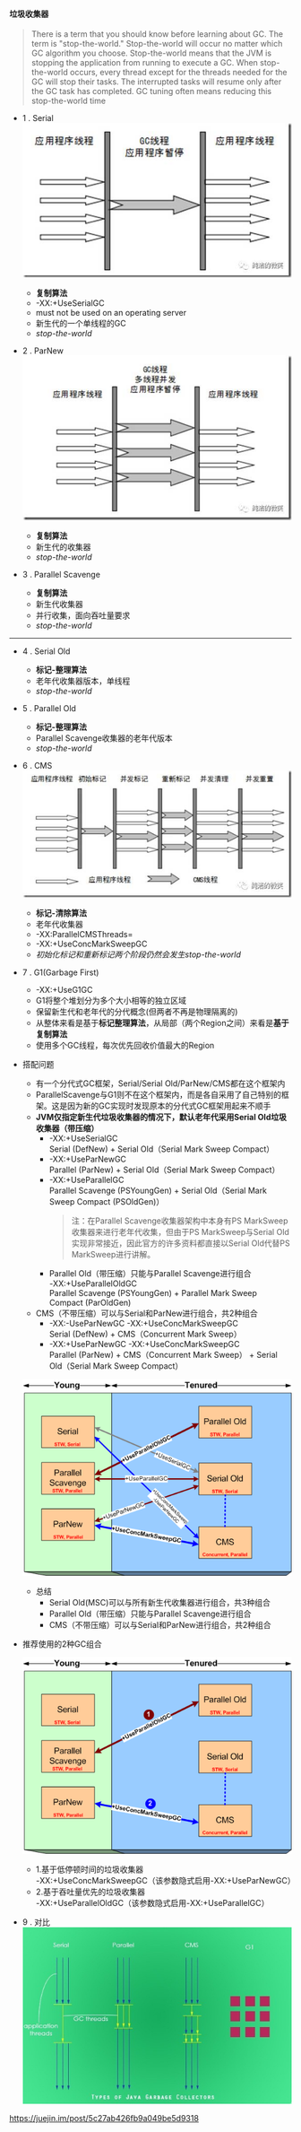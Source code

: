 #### 垃圾收集器

> There is a term that you should know before learning about GC. The term is "stop-the-world." Stop-the-world will occur no matter which GC algorithm you choose. Stop-the-world means that the JVM is stopping the application from running to execute a GC. When stop-the-world occurs, every thread except for the threads needed for the GC will stop their tasks. The interrupted tasks will resume only after the GC task has completed. GC tuning often means reducing this stop-the-world time

+ 1 . Serial
![serial](serial.jpg)
  + **复制算法**
  + -XX:+UseSerialGC
  + must not be used on an operating server
  + 新生代的一个单线程的GC
  + *stop-the-world*

+ 2 . ParNew
![parnew](parnew.jpg)
  + **复制算法**
  + 新生代的收集器
  + *stop-the-world*

+ 3 . Parallel Scavenge
  + **复制算法**
  + 新生代收集器
  + 并行收集，面向吞吐量要求
  + *stop-the-world*
---
+ 4 . Serial Old
  + **标记-整理算法**
  + 老年代收集器版本，单线程
  + *stop-the-world*

+ 5 . Parallel Old
  + **标记-整理算法**
  + Parallel Scavenge收集器的老年代版本
  + *stop-the-world*

+ 6 . CMS
![cms](cms.jpg)
  + **标记-清除算法**
  + 老年代收集器
  + -XX:ParallelCMSThreads=
  + -XX:+UseConcMarkSweepGC
  + *初始化标记和重新标记两个阶段仍然会发生stop-the-world*

+ 7 . G1(Garbage First)
  * -XX:+UseG1GC
  * G1将整个堆划分为多个大小相等的独立区域
  * 保留新生代和老年代的分代概念(但两者不再是物理隔离的)
  * 从整体来看是基于**标记整理算法**，从局部（两个Region之间）来看是**基于复制算法**
  * 使用多个GC线程，每次优先回收价值最大的Region



+ 搭配问题
  + 有一个分代式GC框架，Serial/Serial Old/ParNew/CMS都在这个框架内
  + ParallelScavenge与G1则不在这个框架内，而是各自采用了自己特别的框架。这是因为新的GC实现时发现原本的分代式GC框架用起来不顺手
  + **JVM仅指定新生代垃圾收集器的情况下，默认老年代采用Serial Old垃圾收集器（带压缩）**
    + -XX:+UseSerialGC  
      Serial (DefNew) + Serial Old（Serial Mark Sweep Compact）
    + -XX:+UseParNewGC  
      Parallel (ParNew) + Serial Old（Serial Mark Sweep Compact） 
    + -XX:+UseParallelGC  
      Parallel Scavenge (PSYoungGen) + Serial Old（Serial Mark Sweep Compact (PSOldGen)） 
      > 注：在Parallel Scavenge收集器架构中本身有PS MarkSweep收集器来进行老年代收集，但由于PS MarkSweep与Serial Old实现非常接近，因此官方的许多资料都直接以Serial Old代替PS MarkSweep进行讲解。
    + Parallel Old（带压缩）只能与Parallel Scavenge进行组合  
      -XX:+UseParallelOldGC  
      Parallel Scavenge (PSYoungGen) + Parallel Mark Sweep Compact (ParOldGen)
  + CMS（不带压缩）可以与Serial和ParNew进行组合，共2种组合
    + -XX:-UseParNewGC -XX:+UseConcMarkSweepGC  
      Serial (DefNew) + CMS（Concurrent Mark Sweep）
    + -XX:+UseParNewGC -XX:+UseConcMarkSweepGC  
      Parallel (ParNew) + CMS（Concurrent Mark Sweep） + Serial Old（Serial Mark Sweep Compact）

  ![compose](combinations.png)
  + 总结
    - Serial Old(MSC)可以与所有新生代收集器进行组合，共3种组合
    - Parallel Old（带压缩）只能与Parallel Scavenge进行组合
    - CMS（不带压缩）可以与Serial和ParNew进行组合，共2种组合


+ 推荐使用的2种GC组合

  ![recommand](recommand.png)
  + 1.基于低停顿时间的垃圾收集器  
    -XX:+UseConcMarkSweepGC（该参数隐式启用-XX:+UseParNewGC）
  + 2.基于吞吐量优先的垃圾收集器  
    -XX:+UseParallelOldGC（该参数隐式启用-XX:+UseParallelGC）


+ 9 . 对比
![compare](Types-of-Java-Garbage-Collectors3_th_thumb.jpg)


https://juejin.im/post/5c27ab426fb9a049be5d9318